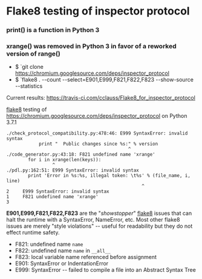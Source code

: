 # Flake8 testing of inspector protocol
### print() is a function in Python 3
### xrange() was removed in Python 3 in favor of a reworked version of range()

* $ `git clone https://chromium.googlesource.com/deps/inspector_protocol
* $ `flake8 . --count --select=E901,E999,F821,F822,F823 --show-source --statistics

Current results: https://travis-ci.com/cclauss/Flake8_for_inspector_protocol

[flake8](http://flake8.pycqa.org) testing of https://chromium.googlesource.com/deps/inspector_protocol on Python 3.7.1

```
./check_protocol_compatibility.py:478:46: E999 SyntaxError: invalid syntax
            print "  Public changes since %s:" % version
                                             ^
./code_generator.py:43:18: F821 undefined name 'xrange'
        for i in xrange(len(keys)):
                 ^
./pdl.py:162:51: E999 SyntaxError: invalid syntax
        print 'Error in %s:%s, illegal token: \t%s' % (file_name, i, line)
                                                  ^
2     E999 SyntaxError: invalid syntax
1     F821 undefined name 'xrange'
3
```

__E901,E999,F821,F822,F823__ are the "_showstopper_" [flake8](http://flake8.pycqa.org) issues that can halt the runtime with a SyntaxError, NameError, etc. Most other flake8 issues are merely "style violations" -- useful for readability but they do not effect runtime safety.
* F821: undefined name `name`
* F822: undefined name `name` in `__all__`
* F823: local variable name referenced before assignment
* E901: SyntaxError or IndentationError
* E999: SyntaxError -- failed to compile a file into an Abstract Syntax Tree
